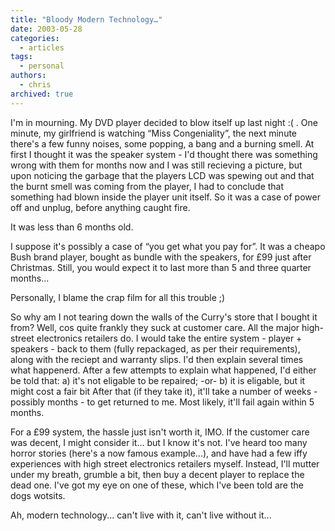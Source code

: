 ```yaml
---
title: "Bloody Modern Technology…"
date: 2003-05-28
categories:
  - articles
tags:
  - personal
authors:
  - chris
archived: true
---
```


I'm in mourning. My DVD player decided to blow itself up last night :( . One minute, my girlfriend is watching “Miss Congeniality”, the next minute there's a few funny noises, some popping, a bang and a burning smell. At first I thought it was the speaker system - I'd thought there was something wrong with them for months now and I was still recieving a picture, but upon noticing the garbage that the players LCD was spewing out and that the burnt smell was coming from the player, I had to conclude that something had blown inside the player unit itself. So it was a case of power off and unplug, before anything caught fire.

It was less than 6 months old.

I suppose it's possibly a case of “you get what you pay for”. It was a cheapo Bush brand player, bought as bundle with the speakers, for £99 just after Christmas. Still, you would expect it to last more than 5 and three quarter months...

Personally, I blame the crap film for all this trouble ;)

So why am I not tearing down the walls of the Curry's store that I bought it from? Well, cos quite frankly they suck at customer care. All the major high-street electronics retailers do. I would take the entire system - player + speakers - back to them (fully repackaged, as per their requirements), along with the reciept and warranty slips. I'd then explain several times what happenerd. After a few attempts to explain what happened, I'd either be told that: a) it's not eligable to be repaired; -or- b) it is eligable, but it might cost a fair bit After that (if they take it), it'll take a number of weeks - possibly months - to get returned to me. Most likely, it'll fail again within 5 months.

For a £99 system, the hassle just isn't worth it, IMO. If the customer care was decent, I might consider it... but I know it's not. I've heard too many horror stories (here's a now famous example...), and have had a few iffy experiences with high street electronics retailers myself. Instead, I'll mutter under my breath, grumble a bit, then buy a decent player to replace the dead one. I've got my eye on one of these, which I've been told are the dogs wotsits.

Ah, modern technology... can't live with it, can't live without it...
